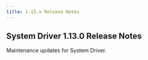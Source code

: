 ```yaml
---
title: 1.13.x Release Notes
---
```




## System Driver 1.13.0 Release Notes

Maintenance updates for System Driver.
